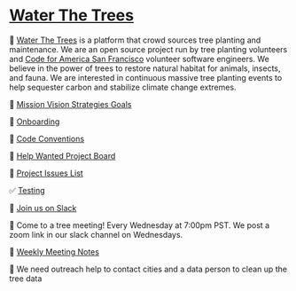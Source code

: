# [Water The Trees](https://waterthetrees.com)

🌳 [Water The Trees](https://waterthetrees.com) is a platform that crowd sources tree planting and maintenance.
We are an open source project run by tree planting volunteers and [Code for America San Francisco](https://www.codeforsanfrancisco.org/) volunteer software engineers.
We believe in the power of trees to restore natural habitat for animals, insects, and fauna.
We are interested in continuous massive tree planting events to help sequester carbon and stabilize climate change extremes.

🌱 [Mission Vision Strategies Goals](https://github.com/waterthetrees/waterthetrees/wiki/Mission-Vision-Strategies-Goals)

🔰 [Onboarding](https://github.com/waterthetrees/waterthetrees/wiki/Onboarding)

🧩 [Code Conventions](https://github.com/waterthetrees/waterthetrees/wiki/Code-Conventions)

🦖 [Help Wanted Project Board](https://github.com/orgs/waterthetrees/projects/2/views/7)

🦚 [Project Issues List](https://github.com/orgs/waterthetrees/projects/2/views/1)

✅ [Testing](https://github.com/waterthetrees/waterthetrees/wiki/Testing)

🐸 [Join us on Slack](https://sfbrigade.slack.com/archives/C010EGACUTU)

🧤 Come to a tree meeting! Every Wednesday at 7:00pm PST. We post a zoom link in our slack channel on Wednesdays.

🌲 [Weekly Meeting Notes](https://github.com/waterthetrees/waterthetrees/wiki/Weekly-Meeting)

🤝 We need outreach help to contact cities and a data person to clean up the tree data
